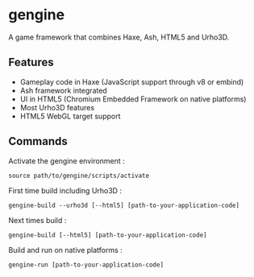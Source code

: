 # gengine

A game framework that combines Haxe, Ash, HTML5 and Urho3D.

## Features

  * Gameplay code in Haxe (JavaScript support through v8 or embind)
  * Ash framework integrated
  * UI in HTML5 (Chromium Embedded Framework on native platforms)
  * Most Urho3D features
  * HTML5 WebGL target support

## Commands

Activate the gengine environment :

    source path/to/gengine/scripts/activate
  
First time build including Urho3D :

    gengine-build --urho3d [--html5] [path-to-your-application-code]

Next times build :

    gengine-build [--html5] [path-to-your-application-code]
    
Build and run on native platforms :
  
    gengine-run [path-to-your-application-code]

